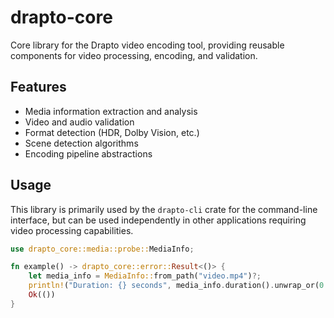 # drapto-core

Core library for the Drapto video encoding tool, providing reusable components for video processing, encoding, and validation.

## Features

- Media information extraction and analysis
- Video and audio validation
- Format detection (HDR, Dolby Vision, etc.)
- Scene detection algorithms
- Encoding pipeline abstractions

## Usage

This library is primarily used by the `drapto-cli` crate for the command-line interface, but can be used independently in other applications requiring video processing capabilities.

```rust
use drapto_core::media::probe::MediaInfo;

fn example() -> drapto_core::error::Result<()> {
    let media_info = MediaInfo::from_path("video.mp4")?;
    println!("Duration: {} seconds", media_info.duration().unwrap_or(0.0));
    Ok(())
}
```